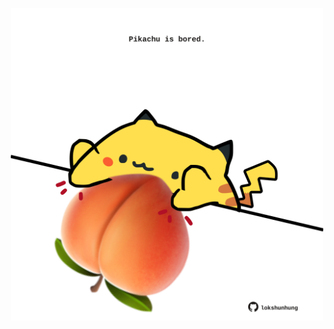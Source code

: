 <!-- built at 14/06/2024, 15:00:45 UTC -->
<p align="center">
  <img width="500" height="500" src="./ReadmeImage.svg">
</p>
